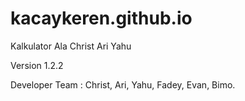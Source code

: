 # kacaykeren.github.io
Kalkulator Ala Christ Ari Yahu

Version 1.2.2

Developer Team : Christ, Ari, Yahu, Fadey, Evan, Bimo.
